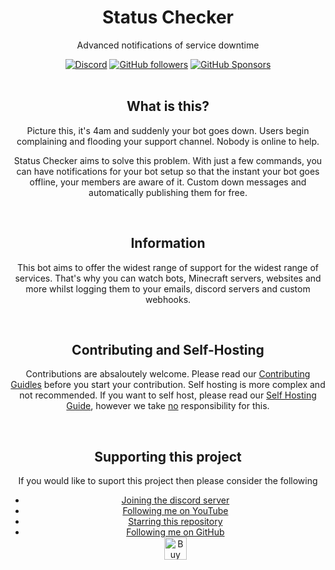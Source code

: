 <div align="center">
    <h1>Status Checker</h1>
    <p>Advanced notifications of service downtime</p>
    <a href="https://discord.gg/2w5KSXjhGe"><img alt="Discord" src="https://img.shields.io/discord/939479619587952640?logo=discord&style=for-the-badge"></a>  <a href="https://github.com/wotanut"><img alt="GitHub followers" src="https://img.shields.io/github/followers/wotanut?logo=github&style=for-the-badge"></a> <a href=" https://github.com/sponsors/wotanut"><img alt="GitHub Sponsors" src="https://img.shields.io/github/sponsors/wotanut?style=for-the-badge"></a>
</div>

<br>

<div align="center">
    <h2>What is this?</h2>
    <p>Picture this, it's 4am and suddenly your bot goes down. Users begin complaining and flooding your support channel. Nobody is online to help.

Status Checker aims to solve this problem. With just a few commands, you can have notifications for your bot setup so that the instant your bot goes offline, your members are aware of it. Custom down messages and automatically publishing them for free.</p>
</div>

<br>

<div align="center">
    <h2> Information</h2>
    <p> This bot aims to offer the widest range of support for the widest range of services. That's why you can watch bots, Minecraft servers, websites and more whilst logging them to your emails, discord servers and custom webhooks.</p>
</div>

<br>

<div align="center">
    <h2> Contributing and Self-Hosting</h2>
    <p> Contributions are absaloutely welcome. Please read our <a href="">Contributing Guidles</a> before you start your contribution. Self hosting is more complex and not recommended. If you want to self host, please read our <a href="">Self Hosting Guide</a>, however we take <u>no</u> responsibility for this.</p>
</div>

<!-- I want to improve the contributing and self hosting ppages -->

<br>

<div align="center">
    <h2> Supporting this project </h2>
    <p> If you would like to suport this project then please consider the following</p>
    <ul>
    <li> <a href="https://discord.gg/2w5KSXjhGe"> Joining the discord server</a>
    <li> <a href="https://www.youtube.com/@wotanut1"> Following me on YouTube</a>
    <li> <a href="#"> Starring this repository</a>
    <li> <a href="https://github.com/wotanut"> Following me on GitHub</a>
    <br>
    <a href='https://ko-fi.com/K3K4EPV8X' target='_blank'><img height='36' style='border:0px;height:36px;' src='https://storage.ko-fi.com/cdn/kofi1.png?v=3' border='0' alt='Buy Me a Coffee at ko-fi.com' /></a>
    </ul>
</div>
</body>
